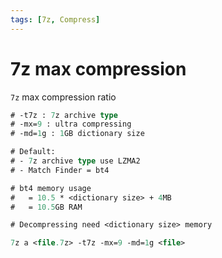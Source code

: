 ```yaml
---
tags: [7z, Compress]
---
```


# 7z max compression

`7z` max compression ratio

<!--truncate-->

```ps
# -t7z : 7z archive type
# -mx=9 : ultra compressing
# -md=1g : 1GB dictionary size

# Default:
# - 7z archive type use LZMA2
# - Match Finder = bt4

# bt4 memory usage
#   = 10.5 * <dictionary size> + 4MB
#   = 10.5GB RAM

# Decompressing need <dictionary size> memory

7z a <file.7z> -t7z -mx=9 -md=1g <file>
```
